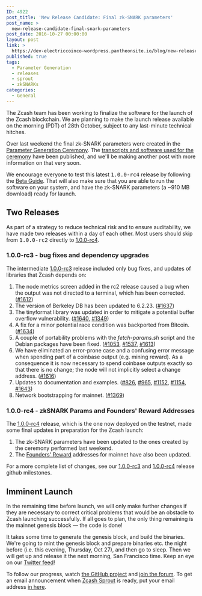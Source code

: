 ```yaml
---
ID: 4922
post_title: 'New Release Candidate: Final zk-SNARK parameters'
post_name: >
  new-release-candidate-final-snark-parameters
post_date: 2016-10-27 00:00:00
layout: post
link: >
  https://dev-electriccoinco-wordpress.pantheonsite.io/blog/new-release-candidate-final-snark-parameters/
published: true
tags:
  - Parameter Generation
  - releases
  - sprout
  - zkSNARKs
categories:
  - General
---
```

<p>The Zcash team has been working to finalize the software for the launch of the Zcash blockchain. We are planning to make the launch release available on the morning (PDT) of 28th October, subject to any last-minute technical hitches.</p>
<p>Over last weekend the final zk-SNARK parameters were created in the <a class="reference external" href="/blog/the-design-of-the-ceremony/">Parameter Generation Ceremony</a>. The <a class="reference external" href="https://github.com/zcash/mpc">transcripts and software used for the ceremony</a> have been published, and we'll be making another post with more information on that very soon.</p>
<p>We encourage everyone to test this latest <tt class="docutils literal"><span class="pre">1.0.0-rc4</span></tt> release by following the <a class="reference external" href="https://github.com/zcash/zcash/wiki/Public-Beta-Guide">Beta Guide</a>. That will also make sure that you are able to run the software on your system, and have the zk-SNARK parameters (a ~910 MB download) ready for launch.</p>
<div id="two-releases" class="section">
<h2>Two Releases</h2>
<p>As part of a strategy to reduce technical risk and to ensure auditability, we have made two releases within a day of each other. Most users should skip from <tt class="docutils literal"><span class="pre">1.0.0-rc2</span></tt> directly to <a class="reference external" href="https://github.com/zcash/zcash/milestone/44?closed=1">1.0.0-rc4</a>.</p>
<div id="rc3-bug-fixes-and-dependency-upgrades" class="section">
<h3>1.0.0-rc3 - bug fixes and dependency upgrades</h3>
<p>The intermediate <a class="reference external" href="https://github.com/zcash/zcash/milestone/43?closed=1">1.0.0-rc3</a> release included only bug fixes, and updates of libraries that Zcash depends on:</p>
<ol class="arabic simple">
<li>The node metrics screen added in the rc2 release caused a bug when the output was not directed to a terminal, which has been corrected. (<a class="reference external" href="https://github.com/zcash/zcash/pull/1612">#1612</a>)</li>
<li>The version of Berkeley DB has been updated to 6.2.23. (<a class="reference external" href="https://github.com/zcash/zcash/pull/1637">#1637</a>)</li>
<li>The tinyformat library was updated in order to mitigate a potential buffer overflow vulnerability. (<a class="reference external" href="https://github.com/zcash/zcash/pull/1640">#1640</a>, <a class="reference external" href="https://github.com/zcash/zcash/pull/1349">#1349</a>)</li>
<li>A fix for a minor potential race condition was backported from Bitcoin. (<a class="reference external" href="https://github.com/zcash/zcash/pull/1634">#1634</a>)</li>
<li>A couple of portability problems with the <cite>fetch-params.sh</cite> script and the Debian packages have been fixed. (<a class="reference external" href="https://github.com/zcash/zcash/pull/1053">#1053</a>, <a class="reference external" href="https://github.com/zcash/zcash/pull/1537">#1537</a>, <a class="reference external" href="https://github.com/zcash/zcash/pull/1613">#1613</a>)</li>
<li>We have eliminated an error-prone case and a confusing error message when spending part of a coinbase output (e.g. mining reward). As a consequence it is now necessary to spend coinbase outputs exactly so that there is no change; the node will not implicitly select a change address. (<a class="reference external" href="https://github.com/zcash/zcash/pull/1616">#1616</a>)</li>
<li>Updates to documentation and examples. (<a class="reference external" href="https://github.com/zcash/zcash/pull/826">#826</a>, <a class="reference external" href="https://github.com/zcash/zcash/pull/965">#965</a>, <a class="reference external" href="https://github.com/zcash/zcash/pull/1152">#1152</a>, <a class="reference external" href="https://github.com/zcash/zcash/pull/1154">#1154</a>, <a class="reference external" href="https://github.com/zcash/zcash/pull/1643">#1643</a>)</li>
<li>Network bootstrapping for mainnet. (<a class="reference external" href="https://github.com/zcash/zcash/pull/1369">#1369</a>)</li>
</ol>
</div>
<div id="rc4-zksnark-params-and-founders-reward-addresses" class="section">
<h3>1.0.0-rc4 - zkSNARK Params and Founders' Reward Addresses</h3>
<p>The <a class="reference external" href="https://github.com/zcash/zcash/milestone/44?closed=1">1.0.0-rc4</a> release, which is the one now deployed on the testnet, made some final updates in preparation for the Zcash launch:</p>
<ol class="arabic simple">
<li>The zk-SNARK parameters have been updated to the ones created by the ceremony performed last weekend.</li>
<li>The <a class="reference external" href="/blog/continued-funding-and-transparency/">Founders' Reward</a> addresses for mainnet have also been updated.</li>
</ol>
<p>For a more complete list of changes, see our <a class="reference external" href="https://github.com/zcash/zcash/milestone/43?closed=1">1.0.0-rc3</a> and <a class="reference external" href="https://github.com/zcash/zcash/milestone/44?closed=1">1.0.0-rc4</a> release github milestones.</p>
</div>
</div>
<div id="imminent-launch" class="section">
<h2>Imminent Launch</h2>
<p>In the remaining time before launch, we will only make further changes if they are necessary to correct critical problems that would be an obstacle to Zcash launching successfully. If all goes to plan, the only thing remaining is the mainnet genesis block — the code is done!</p>
<p>It takes some time to generate the genesis block, and build the binaries. We're going to mint the genesis block and prepare binaries etc. the night before (i.e. this evening, Thursday, Oct 27), and then go to sleep. Then we will get up and release it the next morning, San Francisco time. Keep an eye on our <a class="reference external" href="https://twitter.com/electriccoinco">Twitter feed</a>!</p>
<p>To follow our progress, watch <a class="reference external" href="https://github.com/zcash/zcash/milestones">the GitHub project</a> and <a class="reference external" href="https://forum.z.cash/">join the forum</a>. To get an email announcement when <a class="reference external" href="/blog/sprout-roadmap/">Zcash Sprout</a> is ready, put your email address <a class="reference external" href="https://z.cash/#launch-notification">in here</a>.</p>
</div>
